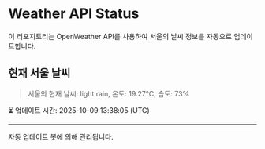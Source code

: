
# Weather API Status

이 리포지토리는 OpenWeather API를 사용하여 서울의 날씨 정보를 자동으로 업데이트합니다.

## 현재 서울 날씨
> 서울의 현재 날씨: light rain, 온도: 19.27°C, 습도: 73%

⏳ 업데이트 시간: 2025-10-09 13:38:05 (UTC)

---
자동 업데이트 봇에 의해 관리됩니다.
